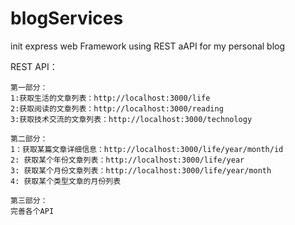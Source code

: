 # blogServices
init express web Framework using REST aAPI for my personal blog

REST API：

	第一部分：
	1:获取生活的文章列表：http://localhost:3000/life
	2:获取阅读的文章列表：http://localhost:3000/reading
	3:获取技术交流的文章列表：http://localhost:3000/technology
	
	第二部分：
	1：获取某篇文章详细信息：http://localhost:3000/life/year/month/id
	2: 获取某个年份文章列表：http://localhost:3000/life/year
	3: 获取某个月份文章列表：http://localhost:3000/life/year/month
	4: 获取某个类型文章的月份列表
	
	第三部分：
	完善各个API
